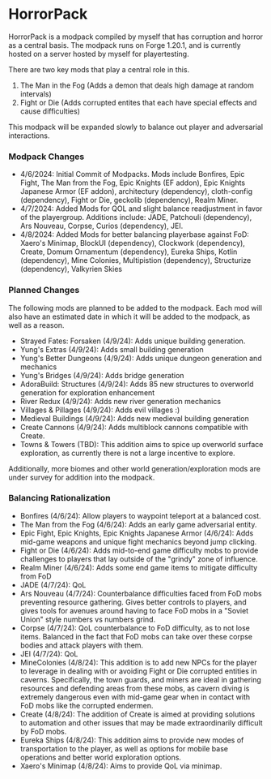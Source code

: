 # HorrorPack

HorrorPack is a modpack compiled by myself that has corruption and horror as a central basis. The modpack runs on Forge 1.20.1, and is currently hosted on a server hosted by myself for playertesting.

There are two key mods that play a central role in this.

1. The Man in the Fog (Adds a demon that deals high damage at random intervals)
2. Fight or Die (Adds corrupted entites that each have special effects and cause difficulties)

This modpack will be expanded slowly to balance out player and adversarial interactions.

### Modpack Changes

- 4/6/2024: Initial Commit of Modpacks. Mods include Bonfires, Epic Fight, The Man from the Fog, Epic Knights (EF addon), Epic Knights Japanese Armor (EF addon), architectury (dependency), cloth-config (dependency), Fight or Die, geckolib (dependency), Realm Miner.
- 4/7/2024: Added Mods for QOL and slight balance readjustment in favor of the playergroup. Additions include: JADE, Patchouli (dependency), Ars Nouveau, Corpse, Curios (dependency), JEI.
- 4/8/2024: Added Mods for better balancing playerbase against FoD: Xaero's Minimap, BlockUI (dependency), Clockwork (dependency), Create, Domum Ornamentum (dependency), Eureka Ships, Kotlin (dependency), Mine Colonies, Multipistion (dependency), Structurize (dependency), Valkyrien Skies

### Planned Changes

The following mods are planned to be added to the modpack. Each mod will also have an estimated date in which it will be added to the modpack, as well as a reason.

- Strayed Fates: Forsaken (4/9/24): Adds unique building generation.
- Yung's Extras (4/9/24): Adds small building generation
- Yung's Better Dungeons (4/9/24): Adds unique dungeon generation and mechanics
- Yung's Bridges (4/9/24): Adds bridge generation
- AdoraBuild: Structures (4/9/24): Adds 85 new structures to overworld generation for exploration enhancement
- River Redux (4/9/24): Adds new river generation mechanics
- Villages & Pillages (4/9/24): Adds evil villages :)
- Medieval Buildings (4/9/24): Adds new medieval building generation
- Create Cannons (4/9/24): Adds multiblock cannons compatible with Create.
- Towns & Towers (TBD): This addition aims to spice up overworld surface exploration, as currently there is not a large incentive to explore.

Additionally, more biomes and other world generation/exploration mods are under survey for addition into the modpack.

### Balancing Rationalization

- Bonfires (4/6/24): Allow players to waypoint teleport at a balanced cost.
- The Man from the Fog (4/6/24): Adds an early game adversarial entity.
- Epic Fight, Epic Knights, Epic Knights Japanese Armor (4/6/24): Adds mid-game weapons and unique fight mechanics beyond jump clicking.
- Fight or Die (4/6/24): Adds mid-to-end game difficulty mobs to provide challenges to players that lay outside of the "grindy" zone of influence.
- Realm Miner (4/6/24): Adds some end game items to mitigate difficulty from FoD
- JADE (4/7/24): QoL
- Ars Nouveau (4/7/24): Counterbalance difficulties faced from FoD mobs preventing resource gathering. Gives better controls to players, and gives tools for avenues around having to face FoD mobs in a "Soviet Union" style numbers vs numbers grind.
- Corpse (4/7/24): QoL counterbalance to FoD difficulty, as to not lose items. Balanced in the fact that FoD mobs can take over these corpse bodies and attack players with them.
- JEI (4/7/24): QoL
- MineColonies (4/8/24): This addition is to add new NPCs for the player to leverage in dealing with or avoiding Fight or Die corrupted entities in caverns. Specifically, the town guards, and miners are ideal in gathering resources and defending areas from these mobs, as cavern diving is extremely dangerous even with mid-game gear when in contact with FoD mobs like the corrupted endermen.
- Create (4/8/24): The addition of Create is aimed at providing solutions to automation and other issues that may be made extraordinarily difficult by FoD mobs.
- Eureka Ships (4/8/24): This addition aims to provide new modes of transportation to the player, as well as options for mobile base operations and better world exploration options.
- Xaero's Minimap (4/8/24): Aims to provide QoL via minimap.

